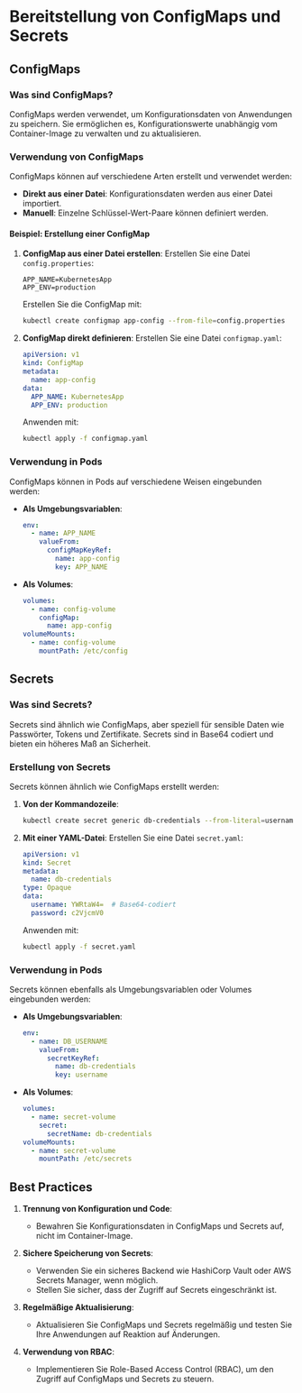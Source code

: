 
# Bereitstellung von ConfigMaps und Secrets

## ConfigMaps

### Was sind ConfigMaps?
ConfigMaps werden verwendet, um Konfigurationsdaten von Anwendungen zu speichern. Sie ermöglichen es, Konfigurationswerte unabhängig vom Container-Image zu verwalten und zu aktualisieren.

### Verwendung von ConfigMaps
ConfigMaps können auf verschiedene Arten erstellt und verwendet werden:
- **Direkt aus einer Datei**: Konfigurationsdaten werden aus einer Datei importiert.
- **Manuell**: Einzelne Schlüssel-Wert-Paare können definiert werden.

#### Beispiel: Erstellung einer ConfigMap
1. **ConfigMap aus einer Datei erstellen**:
   Erstellen Sie eine Datei `config.properties`:
   ```
   APP_NAME=KubernetesApp
   APP_ENV=production
   ```
   Erstellen Sie die ConfigMap mit:
   ```bash
   kubectl create configmap app-config --from-file=config.properties
   ```

2. **ConfigMap direkt definieren**:
   Erstellen Sie eine Datei `configmap.yaml`:
   ```yaml
   apiVersion: v1
   kind: ConfigMap
   metadata:
     name: app-config
   data:
     APP_NAME: KubernetesApp
     APP_ENV: production
   ```
   Anwenden mit:
   ```bash
   kubectl apply -f configmap.yaml
   ```

### Verwendung in Pods
ConfigMaps können in Pods auf verschiedene Weisen eingebunden werden:
- **Als Umgebungsvariablen**:
  ```yaml
  env:
    - name: APP_NAME
      valueFrom:
        configMapKeyRef:
          name: app-config
          key: APP_NAME
  ```

- **Als Volumes**:
  ```yaml
  volumes:
    - name: config-volume
      configMap:
        name: app-config
  volumeMounts:
    - name: config-volume
      mountPath: /etc/config
  ```

## Secrets

### Was sind Secrets?
Secrets sind ähnlich wie ConfigMaps, aber speziell für sensible Daten wie Passwörter, Tokens und Zertifikate. Secrets sind in Base64 codiert und bieten ein höheres Maß an Sicherheit.

### Erstellung von Secrets
Secrets können ähnlich wie ConfigMaps erstellt werden:
1. **Von der Kommandozeile**:
   ```bash
   kubectl create secret generic db-credentials --from-literal=username=admin --from-literal=password=secret
   ```

2. **Mit einer YAML-Datei**:
   Erstellen Sie eine Datei `secret.yaml`:
   ```yaml
   apiVersion: v1
   kind: Secret
   metadata:
     name: db-credentials
   type: Opaque
   data:
     username: YWRtaW4=  # Base64-codiert
     password: c2VjcmV0
   ```
   Anwenden mit:
   ```bash
   kubectl apply -f secret.yaml
   ```

### Verwendung in Pods
Secrets können ebenfalls als Umgebungsvariablen oder Volumes eingebunden werden:
- **Als Umgebungsvariablen**:
  ```yaml
  env:
    - name: DB_USERNAME
      valueFrom:
        secretKeyRef:
          name: db-credentials
          key: username
  ```

- **Als Volumes**:
  ```yaml
  volumes:
    - name: secret-volume
      secret:
        secretName: db-credentials
  volumeMounts:
    - name: secret-volume
      mountPath: /etc/secrets
  ```

## Best Practices

1. **Trennung von Konfiguration und Code**:
   - Bewahren Sie Konfigurationsdaten in ConfigMaps und Secrets auf, nicht im Container-Image.

2. **Sichere Speicherung von Secrets**:
   - Verwenden Sie ein sicheres Backend wie HashiCorp Vault oder AWS Secrets Manager, wenn möglich.
   - Stellen Sie sicher, dass der Zugriff auf Secrets eingeschränkt ist.

3. **Regelmäßige Aktualisierung**:
   - Aktualisieren Sie ConfigMaps und Secrets regelmäßig und testen Sie Ihre Anwendungen auf Reaktion auf Änderungen.

4. **Verwendung von RBAC**:
   - Implementieren Sie Role-Based Access Control (RBAC), um den Zugriff auf ConfigMaps und Secrets zu steuern.
